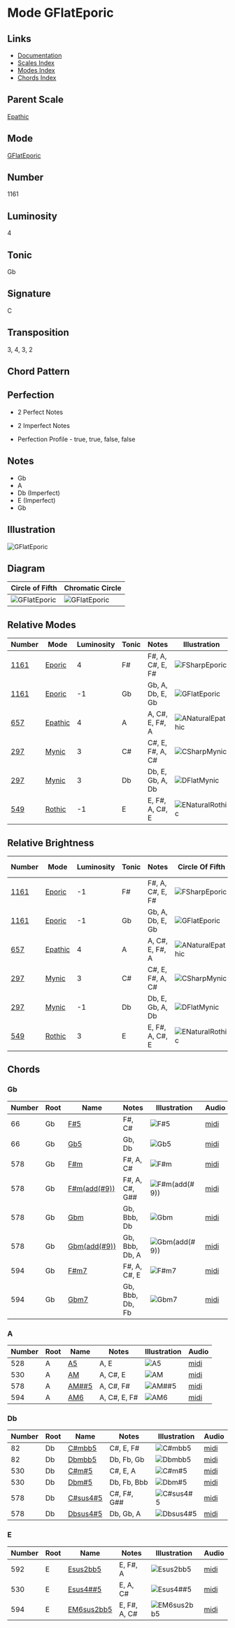 # Mode GFlatEporic

## Links

- [Documentation](README.md)
- [Scales Index](Scales.md)
- [Modes Index](Modes.md)
- [Chords Index](Chords.md)

## Parent Scale

[Epathic](ScaleEpathic.md)

## Mode

[GFlatEporic](ModeGFlatEporic.md)

## Number

1161

## Luminosity

4

## Tonic

Gb

## Signature

C

## Transposition

3, 4, 3, 2

## Chord Pattern



## Perfection

 - 2 Perfect Notes

 - 2 Imperfect Notes

 - Perfection Profile - true, true, false, false

## Notes

- Gb
- A
- Db (Imperfect)
- E (Imperfect)
- Gb

## Illustration

![GFlatEporic](ModeGFlatEporic.png)

## Diagram

| Circle of Fifth | Chromatic Circle |
|-----------------|------------------|
| ![GFlatEporic](CircleOfFifthModeGFlatEporic.svg) | ![GFlatEporic](ChromaticCircleModeGFlatEporic.svg) |
## Relative Modes

| Number | Mode | Luminosity | Tonic | Notes | Illustration |
|--------|------|------------|-------|-------|--------------|
| [1161](https://ianring.com/musictheory/scales/1161) | [Eporic](ModeEporic.md) | 4 | F# | F#, A, C#, E, F# | ![FSharpEporic](ModeFSharpEporic.png) |
| [1161](https://ianring.com/musictheory/scales/1161) | [Eporic](ModeEporic.md) | -1 | Gb | Gb, A, Db, E, Gb | ![GFlatEporic](ModeGFlatEporic.png) |
| [657](https://ianring.com/musictheory/scales/657) | [Epathic](ModeEpathic.md) | 4 | A | A, C#, E, F#, A | ![ANaturalEpathic](ModeANaturalEpathic.png) |
| [297](https://ianring.com/musictheory/scales/297) | [Mynic](ModeMynic.md) | 3 | C# | C#, E, F#, A, C# | ![CSharpMynic](ModeCSharpMynic.png) |
| [297](https://ianring.com/musictheory/scales/297) | [Mynic](ModeMynic.md) | 3 | Db | Db, E, Gb, A, Db | ![DFlatMynic](ModeDFlatMynic.png) |
| [549](https://ianring.com/musictheory/scales/549) | [Rothic](ModeRothic.md) | -1 | E | E, F#, A, C#, E | ![ENaturalRothic](ModeENaturalRothic.png) |
## Relative Brightness

| Number | Mode | Luminosity | Tonic | Notes | Circle Of Fifth | Chromatic Circle |
|--------|------|------------|-------|-------|-----------------|------------------|
| [1161](https://ianring.com/musictheory/scales/1161) | [Eporic](ModeEporic.md) | -1 | F# | F#, A, C#, E, F# | ![FSharpEporic](CircleOfFifthModeFSharpEporic.svg) | ![FSharpEporic](ChromaticCircleModeFSharpEporic.svg) |
| [1161](https://ianring.com/musictheory/scales/1161) | [Eporic](ModeEporic.md) | -1 | Gb | Gb, A, Db, E, Gb | ![GFlatEporic](CircleOfFifthModeGFlatEporic.svg) | ![GFlatEporic](ChromaticCircleModeGFlatEporic.svg) |
| [657](https://ianring.com/musictheory/scales/657) | [Epathic](ModeEpathic.md) | 4 | A | A, C#, E, F#, A | ![ANaturalEpathic](CircleOfFifthModeANaturalEpathic.svg) | ![ANaturalEpathic](ChromaticCircleModeANaturalEpathic.svg) |
| [297](https://ianring.com/musictheory/scales/297) | [Mynic](ModeMynic.md) | 3 | C# | C#, E, F#, A, C# | ![CSharpMynic](CircleOfFifthModeCSharpMynic.svg) | ![CSharpMynic](ChromaticCircleModeCSharpMynic.svg) |
| [297](https://ianring.com/musictheory/scales/297) | [Mynic](ModeMynic.md) | -1 | Db | Db, E, Gb, A, Db | ![DFlatMynic](CircleOfFifthModeDFlatMynic.svg) | ![DFlatMynic](ChromaticCircleModeDFlatMynic.svg) |
| [549](https://ianring.com/musictheory/scales/549) | [Rothic](ModeRothic.md) | 3 | E | E, F#, A, C#, E | ![ENaturalRothic](CircleOfFifthModeENaturalRothic.svg) | ![ENaturalRothic](ChromaticCircleModeENaturalRothic.svg) |

## Chords

### Gb

| Number | Root | Name | Notes | Illustration | Audio |
|--------|------|------|-------|--------------|-------|
| 66 | Gb | [F#5](ChordFSharpPowerChord.md) | F#, C# | ![F#5](ChordFSharpPowerChordRootPosition.png) | [midi](ChordFSharpPowerChordRootPosition.mid) |
| 66 | Gb | [Gb5](ChordGFlatPowerChord.md) | Gb, Db | ![Gb5](ChordGFlatPowerChordRootPosition.png) | [midi](ChordGFlatPowerChordRootPosition.mid) |
| 578 | Gb | [F#m](ChordFSharpMinor.md) | F#, A, C# | ![F#m](ChordFSharpMinorRootPosition.png) | [midi](ChordFSharpMinorRootPosition.mid) |
| 578 | Gb | [F#m(add(#9))](ChordFSharpMinorAddSharpNinth.md) | F#, A, C#, G## | ![F#m(add(#9))](ChordFSharpMinorAddSharpNinthRootPosition.png) | [midi](ChordFSharpMinorAddSharpNinthRootPosition.mid) |
| 578 | Gb | [Gbm](ChordGFlatMinor.md) | Gb, Bbb, Db | ![Gbm](ChordGFlatMinorRootPosition.png) | [midi](ChordGFlatMinorRootPosition.mid) |
| 578 | Gb | [Gbm(add(#9))](ChordGFlatMinorAddSharpNinth.md) | Gb, Bbb, Db, A | ![Gbm(add(#9))](ChordGFlatMinorAddSharpNinthRootPosition.png) | [midi](ChordGFlatMinorAddSharpNinthRootPosition.mid) |
| 594 | Gb | [F#m7](ChordFSharpMinorSeventh.md) | F#, A, C#, E | ![F#m7](ChordFSharpMinorSeventhRootPosition.png) | [midi](ChordFSharpMinorSeventhRootPosition.mid) |
| 594 | Gb | [Gbm7](ChordGFlatMinorSeventh.md) | Gb, Bbb, Db, Fb | ![Gbm7](ChordGFlatMinorSeventhRootPosition.png) | [midi](ChordGFlatMinorSeventhRootPosition.mid) |

### A

| Number | Root | Name | Notes | Illustration | Audio |
|--------|------|------|-------|--------------|-------|
| 528 | A | [A5](ChordANaturalPowerChord.md) | A, E | ![A5](ChordANaturalPowerChordRootPosition.png) | [midi](ChordANaturalPowerChordRootPosition.mid) |
| 530 | A | [AM](ChordANaturalMajor.md) | A, C#, E | ![AM](ChordANaturalMajorRootPosition.png) | [midi](ChordANaturalMajorRootPosition.mid) |
| 578 | A | [AM##5](ChordANaturalMajorDoubleSharpFifth.md) | A, C#, F# | ![AM##5](ChordANaturalMajorDoubleSharpFifthRootPosition.png) | [midi](ChordANaturalMajorDoubleSharpFifthRootPosition.mid) |
| 594 | A | [AM6](ChordANaturalMajorSixth.md) | A, C#, E, F# | ![AM6](ChordANaturalMajorSixthRootPosition.png) | [midi](ChordANaturalMajorSixthRootPosition.mid) |

### Db

| Number | Root | Name | Notes | Illustration | Audio |
|--------|------|------|-------|--------------|-------|
| 82 | Db | [C#mbb5](ChordCSharpMinorDoubleFlatFifth.md) | C#, E, F# | ![C#mbb5](ChordCSharpMinorDoubleFlatFifthRootPosition.png) | [midi](ChordCSharpMinorDoubleFlatFifthRootPosition.mid) |
| 82 | Db | [Dbmbb5](ChordDFlatMinorDoubleFlatFifth.md) | Db, Fb, Gb | ![Dbmbb5](ChordDFlatMinorDoubleFlatFifthRootPosition.png) | [midi](ChordDFlatMinorDoubleFlatFifthRootPosition.mid) |
| 530 | Db | [C#m#5](ChordCSharpMinorSharpFifth.md) | C#, E, A | ![C#m#5](ChordCSharpMinorSharpFifthRootPosition.png) | [midi](ChordCSharpMinorSharpFifthRootPosition.mid) |
| 530 | Db | [Dbm#5](ChordDFlatMinorSharpFifth.md) | Db, Fb, Bbb | ![Dbm#5](ChordDFlatMinorSharpFifthRootPosition.png) | [midi](ChordDFlatMinorSharpFifthRootPosition.mid) |
| 578 | Db | [C#sus4#5](ChordCSharpSuspendedFourthSharpFifth.md) | C#, F#, G## | ![C#sus4#5](ChordCSharpSuspendedFourthSharpFifthRootPosition.png) | [midi](ChordCSharpSuspendedFourthSharpFifthRootPosition.mid) |
| 578 | Db | [Dbsus4#5](ChordDFlatSuspendedFourthSharpFifth.md) | Db, Gb, A | ![Dbsus4#5](ChordDFlatSuspendedFourthSharpFifthRootPosition.png) | [midi](ChordDFlatSuspendedFourthSharpFifthRootPosition.mid) |

### E

| Number | Root | Name | Notes | Illustration | Audio |
|--------|------|------|-------|--------------|-------|
| 592 | E | [Esus2bb5](ChordENaturalSuspendedSecondDoubleFlatFifth.md) | E, F#, A | ![Esus2bb5](ChordENaturalSuspendedSecondDoubleFlatFifthRootPosition.png) | [midi](ChordENaturalSuspendedSecondDoubleFlatFifthRootPosition.mid) |
| 530 | E | [Esus4##5](ChordENaturalSuspendedFourthDoubleSharpFifth.md) | E, A, C# | ![Esus4##5](ChordENaturalSuspendedFourthDoubleSharpFifthRootPosition.png) | [midi](ChordENaturalSuspendedFourthDoubleSharpFifthRootPosition.mid) |
| 594 | E | [EM6sus2bb5](ChordENaturalMajorSixthSuspendedSecondDoubleFlatFifth.md) | E, F#, A, C# | ![EM6sus2bb5](ChordENaturalMajorSixthSuspendedSecondDoubleFlatFifthRootPosition.png) | [midi](ChordENaturalMajorSixthSuspendedSecondDoubleFlatFifthRootPosition.mid) |

